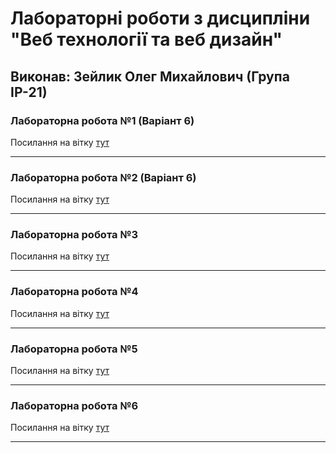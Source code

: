 # Лабораторні роботи з дисципліни "Веб технології та веб дизайн"

## Виконав: Зейлик Олег Михайлович (Група ІР-21)

### Лабораторна робота №1 (Варіант 6)

Посилання на вітку [тут](https://github.com/Wh1teL0rd/firstLabHtml/tree/master)

---

### Лабораторна робота №2 (Варіант 6)

Посилання на вітку [тут](https://github.com/Wh1teL0rd/firstLabHtml/tree/lab2)

---

### Лабораторна робота №3

Посилання на вітку [тут](https://github.com/Wh1teL0rd/laba3js/tree/lab3)

---

### Лабораторна робота №4

Посилання на вітку [тут](https://github.com/Wh1teL0rd/laba3js/tree/lab4)

---

### Лабораторна робота №5

Посилання на вітку [тут](https://github.com/Wh1teL0rd/laba3js/tree/lab5)

---

### Лабораторна робота №6

Посилання на вітку [тут](https://github.com/Wh1teL0rd/laba3js/tree/lab6)

---
